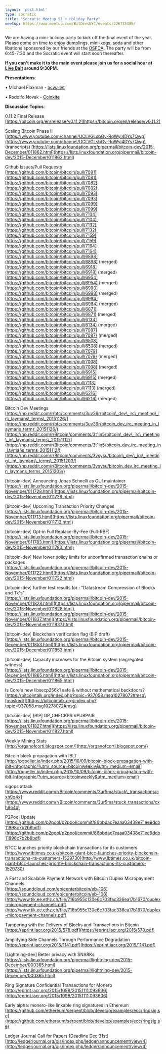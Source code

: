 ```yaml
---
layout: 'post.html'
type: socratic
title: "Socratic Meetup 51 + Holiday Party"
meetup: https://www.meetup.com/BitDevsNYC/events/226735385/
---
```


We are having a mini-holiday party to kick off the final event of the year. Please come on time to enjoy dumplings, mini-kegs, soda and other libations sponsored by our friends at the [OSFDA](http://osfda.org). The party will be from 6:45-7:30 and the Socratic event will start soon thereafter.

**If you can't make it to the main event please join us for a social hour at [Live Bait](http://livebaitnyc.com/) around 9:30PM.**

**Presentations**:

• Michael Flaxman - [bcwallet](https://github.com/blockcypher/bcwallet)

• Rodolfo Novak - [Coinkite](https://coinkite.com/)

**Discussion Topics**:

0.11.2 Final Release  
[](https://bitcoin.org/en/release/v0.11.2)[https://bitcoin.org/en/release/v0.11.2](https://bitcoin.org/en/release/v0.11.2)

Scaling Bitcoin Phase II  
[](https://www.youtube.com/channel/UCLVGLsbGv-RqWyi4DYs7Qwg)[https://www.youtube.com/channel/UCLVGLsbGv-RqWyi4DYs7Qwg](https://www.youtube.com/channel/UCLVGLsbGv-RqWyi4DYs7Qwg)  
(transcripts) [](https://lists.linuxfoundation.org/pipermail/bitcoin-dev/2015-December/011862.html)[https://lists.linuxfoundation.org/pipermail/bitcoin-dev/2015-December/011862.html](https://lists.linuxfoundation.org/pipermail/bitcoin-dev/2015-December/011862.html)

Github Issues/Pull Requests  
[](https://github.com/bitcoin/bitcoin/pull/7081)[https://github.com/bitcoin/bitcoin/pull/7081](https://github.com/bitcoin/bitcoin/pull/7081)  
[](https://github.com/bitcoin/bitcoin/pull/7082)[https://github.com/bitcoin/bitcoin/pull/7082](https://github.com/bitcoin/bitcoin/pull/7082)  
[](https://github.com/bitcoin/bitcoin/pull/7093)[https://github.com/bitcoin/bitcoin/pull/7093](https://github.com/bitcoin/bitcoin/pull/7093)  
[](https://github.com/bitcoin/bitcoin/pull/7099)[https://github.com/bitcoin/bitcoin/pull/7099](https://github.com/bitcoin/bitcoin/pull/7099)  
[](https://github.com/bitcoin/bitcoin/pull/7104)[https://github.com/bitcoin/bitcoin/pull/7104](https://github.com/bitcoin/bitcoin/pull/7104)   
[](https://github.com/bitcoin/bitcoin/pull/7132)[https://github.com/bitcoin/bitcoin/pull/7132](https://github.com/bitcoin/bitcoin/pull/7132)   
[](https://github.com/bitcoin/bitcoin/pull/7159)[https://github.com/bitcoin/bitcoin/pull/7159](https://github.com/bitcoin/bitcoin/pull/7159)  
[](https://github.com/bitcoin/bitcoin/pull/7164)[https://github.com/bitcoin/bitcoin/pull/7164](https://github.com/bitcoin/bitcoin/pull/7164)  
[](https://github.com/bitcoin/bitcoin/pull/6898)[https://github.com/bitcoin/bitcoin/pull/6898](https://github.com/bitcoin/bitcoin/pull/6898) (merged)  
[](https://github.com/bitcoin/bitcoin/pull/6918)[https://github.com/bitcoin/bitcoin/pull/6918](https://github.com/bitcoin/bitcoin/pull/6918) (merged)  
[](https://github.com/bitcoin/bitcoin/pull/6954)[https://github.com/bitcoin/bitcoin/pull/6954](https://github.com/bitcoin/bitcoin/pull/6954) (merged)  
[](https://github.com/bitcoin/bitcoin/pull/6993)[https://github.com/bitcoin/bitcoin/pull/6993](https://github.com/bitcoin/bitcoin/pull/6993) (merged)  
[](https://github.com/bitcoin/bitcoin/pull/6984)[https://github.com/bitcoin/bitcoin/pull/6984](https://github.com/bitcoin/bitcoin/pull/6984) (merged)  
[](https://github.com/bitcoin/bitcoin/pull/6871)[https://github.com/bitcoin/bitcoin/pull/6871](https://github.com/bitcoin/bitcoin/pull/6871) (merged)  
[](https://github.com/bitcoin/bitcoin/pull/6134)[https://github.com/bitcoin/bitcoin/pull/6134](https://github.com/bitcoin/bitcoin/pull/6134) (merged)  
[](https://github.com/bitcoin/bitcoin/pull/7087)[https://github.com/bitcoin/bitcoin/pull/7087](https://github.com/bitcoin/bitcoin/pull/7087) (merged)  
[](https://github.com/bitcoin/bitcoin/pull/6508)[https://github.com/bitcoin/bitcoin/pull/6508](https://github.com/bitcoin/bitcoin/pull/6508) (merged)  
[](https://github.com/bitcoin/bitcoin/pull/7079)[https://github.com/bitcoin/bitcoin/pull/7079](https://github.com/bitcoin/bitcoin/pull/7079) (merged)  
[](https://github.com/bitcoin/bitcoin/pull/7008)[https://github.com/bitcoin/bitcoin/pull/7008](https://github.com/bitcoin/bitcoin/pull/7008) (merged)  
[](https://github.com/bitcoin/bitcoin/pull/6915)[https://github.com/bitcoin/bitcoin/pull/6915](https://github.com/bitcoin/bitcoin/pull/6915) (merged)  
[](https://github.com/bitcoin/bitcoin/pull/7113)[https://github.com/bitcoin/bitcoin/pull/7113](https://github.com/bitcoin/bitcoin/pull/7113) (merged)  
[](https://github.com/bitcoin/bitcoin/pull/6216)[https://github.com/bitcoin/bitcoin/pull/6216](https://github.com/bitcoin/bitcoin/pull/6216) (merged)

Bitcoin Dev Meetings  
[](https://np.reddit.com/r/btc/comments/3uv39r/bitcoin_dev_irc_meeting_in_laymans_terms_20151126/)[https://np.reddit.com/r/btc/comments/3uv39r/bitcoin\_dev\_irc\_meeting\_in\_laymans\_terms\_20151126/](https://np.reddit.com/r/btc/comments/3uv39r/bitcoin_dev_irc_meeting_in_laymans_terms_20151126/)  
[](https://np.reddit.com/r/Bitcoin/comments/3t1in5/bitcoin_dev_irc_meeting_in_laymans_terms_20151112/)[https://np.reddit.com/r/Bitcoin/comments/3t1in5/bitcoin\_dev\_irc\_meeting\_in\_laymans\_terms\_20151112/](https://np.reddit.com/r/Bitcoin/comments/3t1in5/bitcoin_dev_irc_meeting_in_laymans_terms_20151112/)  
[](https://np.reddit.com/r/Bitcoin/comments/3vsysu/bitcoin_dev_irc_meeting_in_laymans_terms_20151203/)[https://np.reddit.com/r/Bitcoin/comments/3vsysu/bitcoin\_dev\_irc\_meeting\_in\_laymans\_terms\_20151203/](https://np.reddit.com/r/Bitcoin/comments/3vsysu/bitcoin_dev_irc_meeting_in_laymans_terms_20151203/)

\[bitcoin-dev\] Announcing Jonas Schnelli as GUI maintainer  
[](https://lists.linuxfoundation.org/pipermail/bitcoin-dev/2015-November/011728.html)[https://lists.linuxfoundation.org/pipermail/bitcoin-dev/2015-November/011728.html](https://lists.linuxfoundation.org/pipermail/bitcoin-dev/2015-November/011728.html)

\[bitcoin-dev\] Upcoming Transaction Priority Changes  
[](https://lists.linuxfoundation.org/pipermail/bitcoin-dev/2015-November/011713.html)[https://lists.linuxfoundation.org/pipermail/bitcoin-dev/2015-November/011713.html](https://lists.linuxfoundation.org/pipermail/bitcoin-dev/2015-November/011713.html)

\[bitcoin-dev\] Opt-in Full Replace-By-Fee (Full-RBF)  
[](https://lists.linuxfoundation.org/pipermail/bitcoin-dev/2015-November/011783.html)[https://lists.linuxfoundation.org/pipermail/bitcoin-dev/2015-November/011783.html](https://lists.linuxfoundation.org/pipermail/bitcoin-dev/2015-November/011783.html)

\[bitcoin-dev\] New lower policy limits for unconfirmed transaction chains or packages  
[](https://lists.linuxfoundation.org/pipermail/bitcoin-dev/2015-November/011722.html)[https://lists.linuxfoundation.org/pipermail/bitcoin-dev/2015-November/011722.html](https://lists.linuxfoundation.org/pipermail/bitcoin-dev/2015-November/011722.html)

\[bitcoin-dev\] further test results for : "Datastream Compression of Blocks and Tx's"     
[](https://lists.linuxfoundation.org/pipermail/bitcoin-dev/2015-November/011828.html)[https://lists.linuxfoundation.org/pipermail/bitcoin-dev/2015-November/011828.html](https://lists.linuxfoundation.org/pipermail/bitcoin-dev/2015-November/011828.html)     
[](https://lists.linuxfoundation.org/pipermail/bitcoin-dev/2015-November/011837.html)[https://lists.linuxfoundation.org/pipermail/bitcoin-dev/2015-November/011837.html](https://lists.linuxfoundation.org/pipermail/bitcoin-dev/2015-November/011837.html)

\[bitcoin-dev\] Blockchain verification flag (BIP draft)  
[](https://lists.linuxfoundation.org/pipermail/bitcoin-dev/2015-December/011853.html)[https://lists.linuxfoundation.org/pipermail/bitcoin-dev/2015-December/011853.html](https://lists.linuxfoundation.org/pipermail/bitcoin-dev/2015-December/011853.html)

\[bitcoin-dev\] Capacity increases for the Bitcoin system (segregated witness)  
[](https://lists.linuxfoundation.org/pipermail/bitcoin-dev/2015-December/011865.html)[https://lists.linuxfoundation.org/pipermail/bitcoin-dev/2015-December/011865.html](https://lists.linuxfoundation.org/pipermail/bitcoin-dev/2015-December/011865.html)

Is Core's new libsecp256k1 safe & without mathematical backdoors?  
[](https://bitcointalk.org/index.php?topic=937058.msg10278072#msg)[https://bitcointalk.org/index.php?topic=937058.msg10278072#msg\[masked\]](https://bitcointalk.org/index.php?topic=937058.msg10278072#msg)

\[bitcoin-dev\] \[BIP\] OP\_CHECKPRIVPUBPAIR  
[](https://lists.linuxfoundation.org/pipermail/bitcoin-dev/2015-November/011827.html)[https://lists.linuxfoundation.org/pipermail/bitcoin-dev/2015-November/011827.html](https://lists.linuxfoundation.org/pipermail/bitcoin-dev/2015-November/011827.html)

Weekly Mining Stats  
[](http://organofcorti.blogspot.com/)[http://organofcorti.blogspot.com/](http://organofcorti.blogspot.com/)

Bitcoin block propagation with IBLT  
[](http://popeller.io/index.php/2015/10/09/bitcoin-block-propagation-with-iblt-infographic/?utm_source=bitcoinweekly&utm_medium=email)[http://popeller.io/index.php/2015/10/09/bitcoin-block-propagation-with-iblt-infographic/?utm\_source=bitcoinweekly&utm\_medium=email](http://popeller.io/index.php/2015/10/09/bitcoin-block-propagation-with-iblt-infographic/?utm_source=bitcoinweekly&utm_medium=email)

sigops attack  
[](https://www.reddit.com/r/Bitcoin/comments/3ur5ma/stuck_transactions/cxh9o4x)[https://www.reddit.com/r/Bitcoin/comments/3ur5ma/stuck\_transactions/cxh9o4x](https://www.reddit.com/r/Bitcoin/comments/3ur5ma/stuck_transactions/cxh9o4x)

P2Pool Update  
[](https://github.com/p2pool/p2pool/commit/86bbdac7eaaa03438e71ee9dcb11898c7b2b8bdf)[https://github.com/p2pool/p2pool/commit/86bbdac7eaaa03438e71ee9dcb11898c7b2b8bdf](https://github.com/p2pool/p2pool/commit/86bbdac7eaaa03438e71ee9dcb11898c7b2b8bdf)

BTCC launches priority blockchain transactions for its customers  
[](http://www.ibtimes.co.uk/bitcoin-giant-btcc-launches-priority-blockchain-transactions-its-customers-1529730)[http://www.ibtimes.co.uk/bitcoin-giant-btcc-launches-priority-blockchain-transactions-its-customers-1529730](http://www.ibtimes.co.uk/bitcoin-giant-btcc-launches-priority-blockchain-transactions-its-customers-1529730)

A Fast and Scalable Payment Network with Bitcoin Duplex Micropayment Channels  
[](https://soundcloud.com/epicenterbitcoin/eb-106)[https://soundcloud.com/epicenterbitcoin/eb-106](https://soundcloud.com/epicenterbitcoin/eb-106)  
[](http://www.tik.ee.ethz.ch/file/716b955c130e6c703fac336ea17b1670/duplex-micropayment-channels.pdf)[http://www.tik.ee.ethz.ch/file/716b955c130e6c703fac336ea17b1670/duplex-micropayment-channels.pdf](http://www.tik.ee.ethz.ch/file/716b955c130e6c703fac336ea17b1670/duplex-micropayment-channels.pdf)

Tampering with the Delivery of Blocks and Transactions in Bitcoin  
[](https://eprint.iacr.org/2015/578.pdf)[https://eprint.iacr.org/2015/578.pdf](https://eprint.iacr.org/2015/578.pdf)

Amplifying Side Channels Through Performance Degradation  
[](https://eprint.iacr.org/2015/1141.pdf)[https://eprint.iacr.org/2015/1141.pdf](https://eprint.iacr.org/2015/1141.pdf)

\[Lightning-dev\] Better privacy with SNARKs  
[](https://lists.linuxfoundation.org/pipermail/lightning-dev/2015-December/000365.html)[https://lists.linuxfoundation.org/pipermail/lightning-dev/2015-December/000365.html](https://lists.linuxfoundation.org/pipermail/lightning-dev/2015-December/000365.html)

Ring Signature Confidential Transactions for Monero  
[](http://eprint.iacr.org/2015/1098/20151111:093636)[http://eprint.iacr.org/2015/1098/20151111:093636](http://eprint.iacr.org/2015/1098/20151111:093636)

Early alpha: monero-like linkable ring signatures in Ethereum  
[](https://github.com/ethereum/serpent/blob/develop/examples/ecc/ringsig.se)[https://github.com/ethereum/serpent/blob/develop/examples/ecc/ringsig.se](https://github.com/ethereum/serpent/blob/develop/examples/ecc/ringsig.se)

Ledger Journal Call for Papers (Deadline Dec 31st)  
[](http://ledgerjournal.org/ojs/index.php/ledger/announcement/view/4)[http://ledgerjournal.org/ojs/index.php/ledger/announcement/view/4](http://ledgerjournal.org/ojs/index.php/ledger/announcement/view/4)
